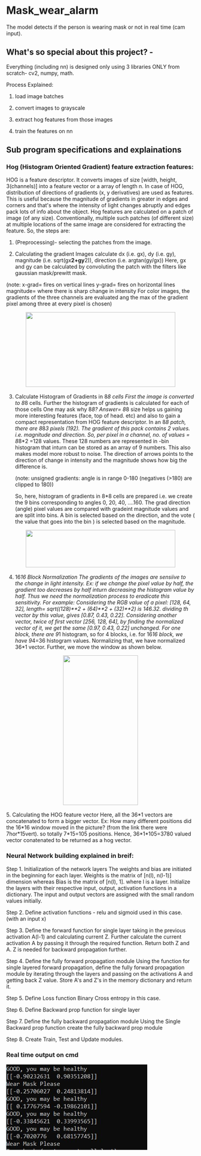 # Mask_wear_alarm

The model detects if the person is wearing mask or not in real time (cam input).

## What's so special about this project? - 
Everything (including nn) is designed only using 3 libraries ONLY from scratch- cv2, numpy, math. 

Process Explained:

1. load image batches

2. convert images to grayscale

3. extract hog features from those images

4. train the features on nn

## Sub program specifications and explainations 

### Hog (Histogram Oriented Gradient) feature extraction features:

   HOG is a feature descriptor. It converts images of size [width, height, 3(channels)] into a feature vector or a array of length n. In case of HOG, distribution of
directions of gradients (x, y derivatives) are used as features. This is useful because the magnitude of gradients in greater in edges and corners and that's where the
intensity of light changes abruptly and edges pack lots of info about the object.
   Hog features are calculated on a patch of image (of any size). Conventionally, multiple such patches (of different size) at multiple locations of the same image are
considered for extracting the feature. 
So, the steps are: 
1. (Preprocessing)- selecting the patches from the image. 

2. Calculating the gradient Images
	calculate dx (i.e. gx), dy (i.e. gy), magnitude (i.e. sqrt(gx**2+gy**2)),
	direction (i.e. argtan(gy/gx))
Here, gx and gy can be calculated by convoluting the patch with the filters like gaussian mask/prewitt  mask.

(note: x-grad= fires on vertical lines
	  y-grad= fires on horizontal lines
	  magnitude= where there is sharp change in intensity
	  For color images, the gradients of the three channels are evaluated ang the max of the gradient pixel among three at every pixel is chosen)
<p align="center">
<img src= "https://miro.medium.com/max/1134/1*IwljpmrsYp99242w5wnFbQ.png" width=400 height=200>
</p>

3. Calculate Histogram of Gradients in 8*8 cells
	First the image is converted to 8*8 cells. Further the histogram of gradients is calculated for each of those cells
	One may ask why 8*8? Answer= 8*8 size helps us gaining more interesting features (face, top of head. etc) and also to gain a compact representation from HOG
	feature descriptor. In an 8*8 patch, there are 8*8*3 pixels (192). The gradient of this pack contains 2 values. i.e. magnitude and direction. So, per pixel in a
	channel, no. of values = 8*8*2 =128 values. These 128 numbers are represented in -bin histogram that inturn can be stored as an array of 9 numbers. This also
	makes model more robust to noise. The direction of arrows points to the direction of change in intensity and the magnitude shows how big the difference is. 	

	(note: unsigned gradients: angle is in range 0-180 (negatives (>180) are clipped to 180))

	So, here, histogram of gradients in 8*8 cells are prepared i.e. we create the 9 bins corresponding to angles 0, 20, 40, ....160. The grad direction (angle) pixel
	values are compared with gradeint magnitude values and are split into bins. A bin is selected based on the direction, and the vote ( the value that goes into the
	bin ) is selected based on the magnitude.   
<p align="center">
<img src= https://qph.fs.quoracdn.net/main-qimg-40197e275294e524ab2c749a74a79afb.webp  width="400" height="100">
</p>

 4. 16*16 Block Normalization
	The gradients of the images are sensiive to the change in light intensity. Ex: if we change the pixel value by half, the gradient too decreases by half inturn
	decreasing the histogram value by half. Thus we need the normalization process to eradicate this sensitivity. For example: Considering the RGB value of  a pixel:
	[128, 64, 32], length= sqrt((128)**2 + (64)**2 + (32)**2) is 146.32. dividing th vector by this value, gives [0.87, 0.43, 0.22]. Considering another vector,
	twice of first vector [256, 128, 64], by finding the normalized vector of it, we get the same [0.97, 0.43, 0.22] unchanged. For one block, there are 9*1
	histogram, so for 4 blocks, i.e. for 16*16 block, we have 9*4=36 histogram values. Normalizing that, we have normalized 36*1 vector. Further, we move the window as shown below. 
<p align="center">
<img src="https://www.learnopencv.com/wp-content/uploads/2016/12/hog-16x16-block-normalization.gif" width="200" height="400" />
</p>
5. Calculating the HOG feature vector
	Here, all the 36*1 vectors are concatenated to form a bigger vector.
	Ex: How many different positions did the 16*16 window moved in the picture?
	(from the link there were 7hor*15vert).
	so totally 7*15=105 positions.
	Hence, 36*1*105=3780 valued vector conatenated to be returned as a hog vector.

### Neural Network building explained in breif:

Step 1. Initialization of the network layers
	The weights and bias are initiated in the beginning for each layer. Weights is the matrix of [n(l), n(l-1)] dimension whereas Bias is the matrix of [n(l), 1].
	where l is a layer. 
	Initialize the layers with their respective input, output, activation functions in a dictionary. The input and output vectors  are assigned with the small random
	values initially.

Step 2. Define activation functions - relu and 
	sigmoid used in this case. (with an input x)

Step 3. Define the forward function for single layer 
	taking in the previous activation A(l-1) and calculating current Z. Further calculate the current activation A by passing it through the required function.
	Return both Z and A. Z is needed for backward propagation further.

Step 4. Define the fully forward propagation module
	Using the function for single layered forward propagation, define the fully forward propagation module by iterating through the layers and passing on the
	activations A and getting back Z value. Store A's and Z's in the memory dictionary and return it.

Step 5. Define Loss function
	Binary Cross entropy in this case. 

Step 6. Define Backward prop function for single layer

Step 7. Define the fully backward propagation module
	Using the  Single Backward prop function create the fully backward prop module

Step 8. Create Train, Test and Update modules.

### Real time output on cmd
![Screenshot](https://github.com/Pruthviraj98/Mask_wear_alarm/blob/master/images/out.JPG)
